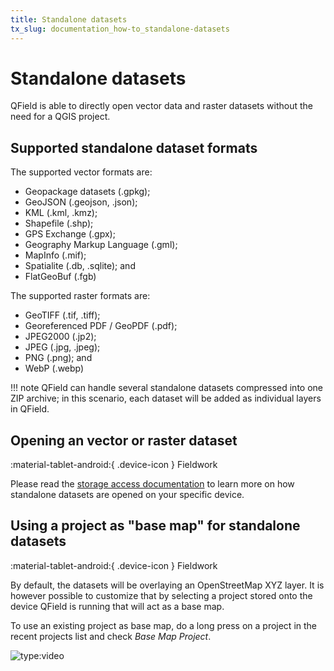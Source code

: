 ```yaml
---
title: Standalone datasets
tx_slug: documentation_how-to_standalone-datasets
---
```


# Standalone datasets

QField is able to directly open vector data and raster datasets without the need for a QGIS project.

## Supported standalone dataset formats

The supported vector formats are:

- Geopackage datasets (.gpkg);
- GeoJSON (.geojson, .json);
- KML (.kml, .kmz);
- Shapefile (.shp);
- GPS Exchange (.gpx);
- Geography Markup Language (.gml);
- MapInfo (.mif);
- Spatialite (.db, .sqlite); and
- FlatGeoBuf (.fgb)

The supported raster formats are:

- GeoTIFF (.tif, .tiff);
- Georeferenced PDF / GeoPDF (.pdf);
- JPEG2000 (.jp2);
- JPEG (.jpg, .jpeg);
- PNG (.png); and
- WebP (.webp)

!!! note
    QField can handle several standalone datasets compressed into one ZIP archive; in this scenario, each dataset will be added as individual layers in QField.

## Opening an vector or raster dataset

:material-tablet-android:{ .device-icon } Fieldwork

Please read the [storage access documentation](/get-started/storage/) to learn more on how standalone datasets are opened on your specific device.

## Using a project as "base map" for standalone datasets

:material-tablet-android:{ .device-icon } Fieldwork

By default, the datasets will be overlaying an OpenStreetMap XYZ layer. It is however possible to customize that by selecting a project stored onto the device QField is running that will act as a base map.

To use an existing project as base map, do a long press on a project in the recent projects list and check *Base Map Project*.

![type:video](https://player.vimeo.com/video/604849182)
